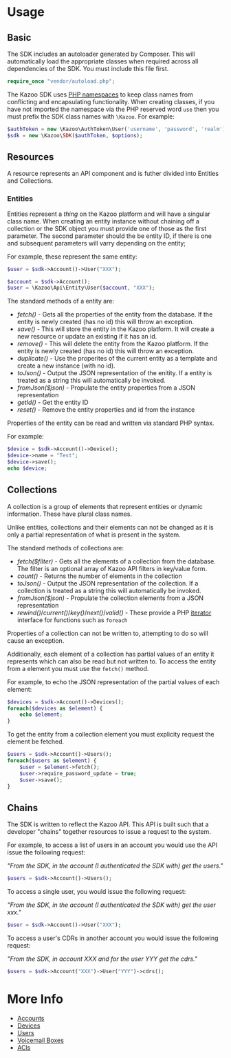 # Usage

## Basic

The SDK includes an autoloader generated by Composer.  This will automatically load the appropriate classes when required across all dependencies of the SDK.  You must include this file first.
```php
require_once "vendor/autoload.php";
```

The Kazoo SDK uses [PHP namespaces](http://php.net/manual/en/language.namespaces.php) to keep class names from conflicting and encapsulating functionality.  When creating classes, if you have not imported the namespace via the PHP reserved word `use` then you must prefix the SDK class names with `\Kazoo`.  For example:
```php
$authToken = new \Kazoo\AuthToken\User('username', 'password', 'realm');
$sdk = new \Kazoo\SDK($authToken, $options);
```

## Resources

A resource represents an API component and is futher divided into Entities and Collections.

### Entities

Entities represent a _thing_ on the Kazoo platform and will have a singular class name.  When creating an entity instance without chaining off a collection or the SDK object you must provide one of those as the first parameter.  The second parameter should the be entity ID, if there is one and subsequent parameters will varry depending on the entity;

For example, these represent the same entity:
```php
$user = $sdk->Account()->User("XXX");

$account = $sdk->Account();
$user = \Kazoo\Api\Entity\User($account, "XXX");
```

The standard methods of a entity are:
* *fetch()* - Gets all the properties of the entity from the database.  If the entity is newly created (has no id) this will throw an exception.
* *save()* - This will store the entity in the Kazoo platform.  It will create a new resource or update an existing if it has an id.
* *remove()* - This will delete the entity from the Kazoo platform.  If the entity is newly created (has no id) this will throw an exception.
* *duplicate()* - Use the properites of the current entity as a template and create a new instance (with no id).
* *toJson()* - Output the JSON representation of the enitity.  If a entity is treated as a string this will automatically be invoked.
* *fromJson($json)* - Propulate the entity properties from a JSON representation
* *getId()* - Get the entity ID
* *reset()* - Remove the entity properties and id from the instance

Properties of the entity can be read and written via standard PHP syntax.

For example:
```php
$device = $sdk->Account()->Device();
$device->name = "Test";
$device->save();
echo $device;
```

## Collections

A collection is a group of elements that represent entities or dynamic information.  These have plural class names.

Unlike entities, collections and their elements can not be changed as it is only a partial representation of what is present in the system.

The standard methods of collections are:
* *fetch($filter)* - Gets all the elements of a collection from the database.  The filter is an optional array of Kazoo API filters in key/value form.
* *count()* - Returns the number of elements in the collection
* *toJson()* - Output the JSON representation of the collection.  If a collection is treated as a string this will automatically be invoked.
* *fromJson($json)* - Propulate the collection elements from a JSON representation
* *rewind()*/*current()*/*key()*/*next()*/*valid()* - These provide a PHP [iterator](http://php.net/manual/en/class.iterator.php) interface for functions such as `foreach`

Properties of a collection can not be written to, attempting to do so will cause an exception.

Additionally, each element of a collection has partial values of an entity it represents which can also be read but not written to.  To access the entity from a element you must use the `fetch()` method.

For example, to echo the JSON representation of the partial values of each element:
```php
$devices = $sdk->Account()->Devices();
foreach($devices as $element) {
    echo $element;
}
```

To get the entity from a collection element you must explicity request the element be fetched.
```php
$users = $sdk->Account()->Users();
foreach($users as $element) {
    $user = $element->fetch();
    $user->require_password_update = true;
    $user->save();
}
```

## Chains

The SDK is written to reflect the Kazoo API.  This API is built such that a developer "chains" together resources to issue a request to the system.

For example, to access a list of users in an account you would use the API issue the following request:

_"From the SDK, in the account (I authenticated the SDK with) get the users."_
```php
$users = $sdk->Account()->Users();
```

To access a single user, you would issue the following request:

_"From the SDK, in the account (I authenticated the SDK with) get the user xxx."_
```php
$user = $sdk->Account()->User("XXX");
```

To access a user's CDRs in another account you would issue the following request:

_"From the SDK, in account XXX and for the user YYY get the cdrs."_
```php
$users = $sdk->Account("XXX")->User("YYY")->cdrs();
```

# More Info
* [Accounts](accounts.md)
* [Devices](devices.md)
* [Users](users.md)
* [Voicemail Boxes](vmboxes.md)
* [ACls](acls.md)
